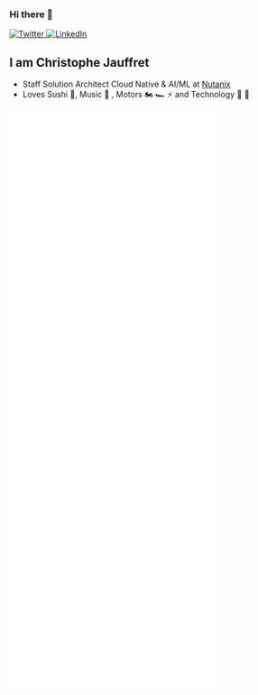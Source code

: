 ### Hi there 👋

<div align="left">
  <a href="https://twitter.com/tuxtof">
    <img
      src="https://img.shields.io/twitter/follow/tuxtof?label=Twitter&logo=twitter&style=flat-square&color=1da1f2&logoColor=ffffff"
      alt="Twitter"
    />
  </a>
  <a href="https://www.linkedin.com/in/christophejauffretcloudnative">
  <img src="https://img.shields.io/badge/LinkedIn-blue?style=flat-square&logo=linkedin&labelColor=blue" alt="LinkedIn">
  </a>
</div>

## I am Christophe Jauffret

- Staff Solution Architect Cloud Native & AI/ML at [Nutanix](https://www.nutanix.com/)
- Loves Sushi 🍣, Music 🎵 , Motors 🏍 🏎 ⚡️ and Technology 🤖 🎥

![Metrics](https://raw.githubusercontent.com/tuxtof/tuxtof/github-metrics/github-metrics.svg)
